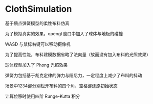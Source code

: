 # ClothSimulation
基于质点弹簧模型的柔性布料仿真

为了模拟真实的效果，opengl 窗口中加入了球体与地板的碰撞

WASD 与鼠标右键可以移动摄像机

为了提高性能，布料建模数据省略了法向量（故而没有加入布料的光照效果）

球体模型加入了 Phong 光照效果

弹簧力包括基于胡克定律的弹力与阻尼力，一定程度上减少了布料的抖动

场景中1234键分别松开布料的四个角，空格键还原初始状态

计算位移时使用四阶 Runge-Kutta 积分
